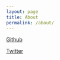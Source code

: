 ```yaml
---
layout: page
title: About
permalink: /about/
---
```


[Github](https://github.com/swairshah)

[Twitter](https://twitter.com/swairshah)

